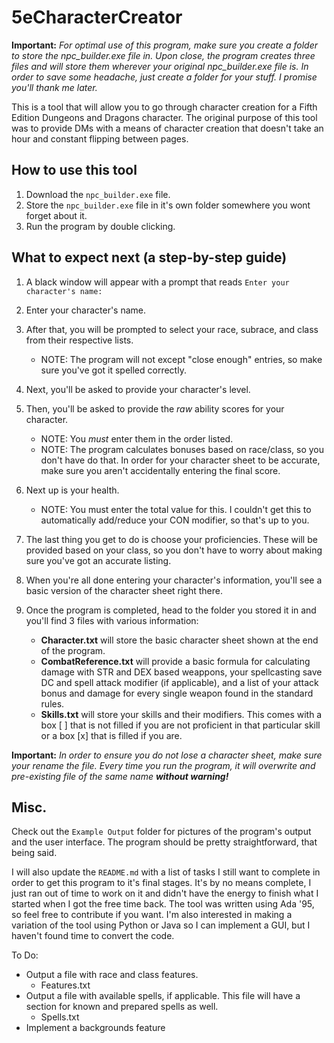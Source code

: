 # 5eCharacterCreator

**Important:**
*For optimal use of this program, make sure you create a folder to store the npc_builder.exe file in. Upon close, the program creates three files and will store them wherever your original npc_builder.exe file is. In order to save some headache, just create a folder for your stuff. I promise you'll thank me later.*

This is a tool that will allow you to go through character creation for a Fifth Edition Dungeons and Dragons character. The original purpose of this tool was to provide DMs with a means of character creation that doesn't take an hour and constant flipping between pages.

## How to use this tool

1. Download the `npc_builder.exe` file.
2. Store the `npc_builder.exe` file in it's own folder somewhere you wont forget about it.
3. Run the program by double clicking.

## What to expect next (a step-by-step guide)

1. A black window will appear with a prompt that reads `Enter your character's name:`
  
2. Enter your character's name.

3. After that, you will be prompted to select your race, subrace, and class from their respective lists.
   - NOTE: The program will not except "close enough" entries, so make sure you've got it spelled correctly.
  
4. Next, you'll be asked to provide your character's level.

5. Then, you'll be asked to provide the *raw* ability scores for your character.
   - NOTE: You *must* enter them in the order listed.
   - NOTE: The program calculates bonuses based on race/class, so you don't have do that. In order for your character sheet to be accurate, make sure you aren't accidentally entering the final score.

6. Next up is your health.
   - NOTE: You must enter the total value for this. I couldn't get this to automatically add/reduce your CON modifier, so that's up to you.
   
7. The last thing you get to do is choose your proficiencies. These will be provided based on your class, so you don't have to worry about making sure you've got an accurate listing.

8. When you're all done entering your character's information, you'll see a basic version of the character sheet right there.

9. Once the program is completed, head to the folder you stored it in and you'll find 3 files with various information:
   - **Character.txt** will store the basic character sheet shown at the end of the program.
   - **CombatReference.txt** will provide a basic formula for calculating damage with STR and DEX based weappons, your spellcasting save DC and spell attack modifier (if applicable), and a list of your attack bonus and damage for every single weapon found in the standard rules.
   - **Skills.txt** will store your skills and their modifiers. This comes with a box [ ] that is not filled if you are not proficient in that particular skill or a box [x] that is filled if you are.

**Important:**
_In order to ensure you do not lose a character sheet, make sure your rename the file. Every time you run the program, it will overwrite and pre-existing file of the same name **without warning!**_

## Misc.

Check out the `Example Output` folder for pictures of the program's output and the user interface. The program should be pretty straightforward, that being said.

I will also update the `README.md` with a list of tasks I still want to complete in order to get this program to it's final stages. It's by no means complete, I just ran out of time to work on it and didn't have the energy to finish what I started when I got the free time back. The tool was written using Ada '95, so feel free to contribute if you want. I'm also interested in making a variation of the tool using Python or Java so I can implement a GUI, but I haven't found time to convert the code.

To Do:
  - Output a file with race and class features.
    - Features.txt
  - Output a file with available spells, if applicable. This file will have a section for known and prepared spells as well.
    - Spells.txt
  - Implement a backgrounds feature
